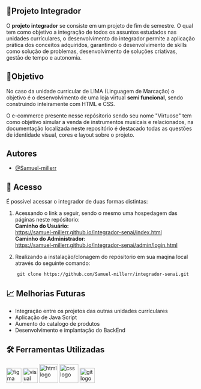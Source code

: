 ## 📝Projeto Integrador
 
O **projeto integrador** se consiste em um projeto de fim de semestre. O qual tem como objetivo a integração de todos os assuntos estudados nas unidades currículares, o desenvolvimento do integrador permite a aplicação prática dos conceitos adquiridos, garantindo o desenvolvimento de skills como solução de problemas, desenvolvimento de soluções criativas, gestão de tempo e autonomia.
 
## 🎯Objetivo
No caso da unidade curricular de LIMA (Linguagem de Marcação) o objetivo é o desenvolvimento de uma loja virtual **semi funcional**, sendo construindo inteiramente com HTML e CSS.
 
O e-commerce presente nesse repósitorio sendo seu nome "Virtuose" tem como objetivo simular a venda de instrumentos musicais e relacionados, na documentação localizada neste repositório é destacado todas as questões de identidade visual, cores e layout sobre o projeto.
 
## Autores
- [@Samuel-millerr](https://github.com/Samuel-millerr)
 
## 🔑 Acesso
É possivel acessar o integrador de duas formas distintas:
 
1. Acessando o link a seguir, sendo o mesmo uma hospedagem das páginas neste repósitorio:\
**Caminho do Usuário:** \
https://samuel-millerr.github.io/integrador-senai/index.html \
**Caminho do Administrador:** \
https://samuel-millerr.github.io/integrador-senai/admin/login.html
 
2. Realizando a instalação/clonagem do repósitorio em sua maqina local através do seguinte comando:
```
    git clone https://github.com/Samuel-millerr/integrador-senai.git
```
 
## 📈 Melhorias Futuras
  - Integração entre os projetos das outras unidades currículares
  - Aplicação de Java Script
  - Aumento do catalogo de produtos
  - Desenvolvimento e implantação do BackEnd
 
## 🛠 Ferramentas Utilizadas
<div aling = "center">
    <img src="https://cdn.jsdelivr.net/gh/devicons/devicon@latest/icons/figma/figma-original.svg" height = "40" alt="figma logo"/>
    <img src="https://cdn.jsdelivr.net/gh/devicons/devicon@latest/icons/vscode/vscode-original.svg" height = "40" alt="visual code logo"/>
    <img src="https://cdn.jsdelivr.net/gh/devicons/devicon@latest/icons/html5/html5-plain-wordmark.svg" height = "50" alt="html logo"/>
    <img src="https://cdn.jsdelivr.net/gh/devicons/devicon@latest/icons/css3/css3-plain-wordmark.svg" height = "50" alt="css logo"/>
    <img src="https://cdn.jsdelivr.net/gh/devicons/devicon@latest/icons/git/git-original.svg" height = "40" alt="git logo"/>
</div>
